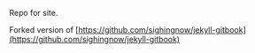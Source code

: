 Repo for site.

Forked version of [https://github.com/sighingnow/jekyll-gitbook](https://github.com/sighingnow/jekyll-gitbook)
